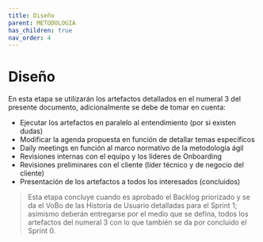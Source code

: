 ```yaml
---
title: Diseño
parent: METODOLOGIA
has_children: true
nav_order: 4
---
```


# Diseño

En esta etapa se utilizarán los artefactos detallados en el numeral 3 del presente documento, adicionalmente se debe de tomar en cuenta:

* Ejecutar los artefactos en paralelo al entendimiento (por si existen dudas)
* Modificar la agenda propuesta en función de detallar temas específicos
* Daily meetings en función al marco normativo de la metodología ágil
* Revisiones internas con el equipo y los líderes de Onboarding
* Revisiones preliminares con el cliente (líder técnico y de negocio del cliente)
* Presentación de los artefactos a todos los interesados (concluidos)


> Esta etapa concluye cuando es aprobado el Backlog priorizado y se da el VoBo de las Historia de Usuario detalladas para el Sprint 1; asimismo deberán entregarse por el medio que se defina, todos los artefactos del numeral 3 con lo que también se da por concluido el Sprint 0.  